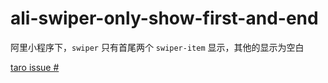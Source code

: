 # ali-swiper-only-show-first-and-end

阿里小程序下，`swiper` 只有首尾两个 `swiper-item` 显示，其他的显示为空白

[taro issue #](https://github.com/NervJS/taro/issues)